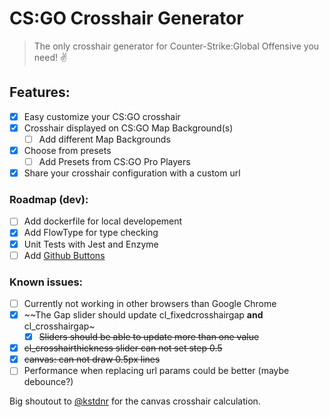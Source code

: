 # CS:GO Crosshair Generator

> The only crosshair generator for Counter-Strike:Global Offensive you need! ✌️

## Features:
- [x] Easy customize your CS:GO crosshair
- [x] Crosshair displayed on CS:GO Map Background(s)
  - [ ] Add different Map Backgrounds
- [x] Choose from presets
  - [ ] Add Presets from CS:GO Pro Players
- [x] Share your crosshair configuration with a custom url

### Roadmap (dev):
- [ ] Add dockerfile for local developement
- [x] Add FlowType for type checking
- [x] Unit Tests with Jest and Enzyme
- [ ] Add [Github Buttons](https://buttons.github.io/)

### Known issues:
- [ ] Currently not working in other browsers than Google Chrome
- [x] ~~The Gap slider should update cl_fixedcrosshairgap **and** cl_crosshairgap~
  - [x] ~~Sliders should be able to update more than one value~~
- [x] ~~cl_crosshairthickness slider can not set step 0.5~~
- [x] ~~canvas: can not draw 0.5px lines~~
- [ ] Performance when replacing url params could be better (maybe debounce?)

Big shoutout to [@kstdnr](https://github.com/kstdnr) for the canvas crosshair calculation.

